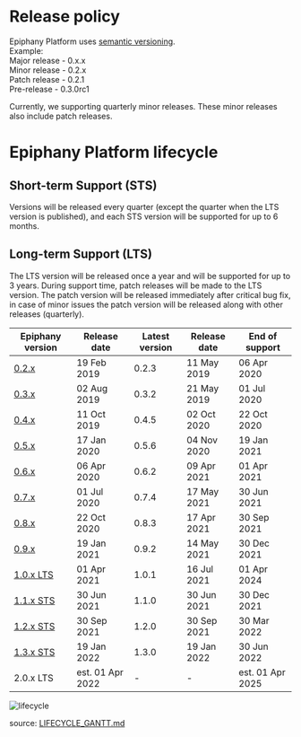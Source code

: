 # Release policy

Epiphany Platform uses [semantic versioning](https://semver.org/).  
Example:  
Major release - 0.x.x  
Minor release - 0.2.x  
Patch release - 0.2.1  
Pre-release - 0.3.0rc1

Currently, we supporting quarterly minor releases. These minor releases also include patch releases.

# Epiphany Platform lifecycle

## Short-term Support (STS)

Versions will be released every quarter (except the quarter when the LTS version is published), and each STS version will be supported for up to 6 months.

## Long-term Support (LTS)

The LTS version will be released once a year and will be supported for up to 3 years. During support time, patch releases will be made to the LTS version. The patch version will be released immediately after critical bug fix, in case of minor issues the patch version will be released along with other releases (quarterly).

| Epiphany version | Release date | Latest version | Release date | End of support |
| ----------------------| --------------- | -------------|--------------------|--------------- |
| [0.2.x](../changelogs/CHANGELOG-0.2.md) | 19 Feb 2019 | 0.2.3 | 11 May 2019 | 06 Apr 2020 |
| [0.3.x](../changelogs/CHANGELOG-0.3.md) | 02 Aug 2019 | 0.3.2 | 21 May 2019 | 01 Jul 2020 |
| [0.4.x](../changelogs/CHANGELOG-0.4.md) | 11 Oct 2019 | 0.4.5 | 02 Oct 2020 | 22 Oct 2020 |
| [0.5.x](../changelogs/CHANGELOG-0.5.md) | 17 Jan 2020 | 0.5.6 | 04 Nov 2020 | 19 Jan 2021 |
| [0.6.x](../changelogs/CHANGELOG-0.6.md) | 06 Apr 2020 | 0.6.2 | 09 Apr 2021 | 01 Apr 2021 |
| [0.7.x](../changelogs/CHANGELOG-0.7.md) | 01 Jul 2020 | 0.7.4 | 17 May 2021 | 30 Jun 2021 |
| [0.8.x](../changelogs/CHANGELOG-0.8.md) | 22 Oct 2020 | 0.8.3 | 17 Apr 2021 | 30 Sep 2021 |
| [0.9.x](../changelogs/CHANGELOG-0.9.md) | 19 Jan 2021 | 0.9.2 | 14 May 2021 | 30 Dec 2021 |
| [1.0.x LTS](../changelogs/CHANGELOG-1.0.md) | 01 Apr 2021 | 1.0.1 | 16 Jul 2021 | 01 Apr 2024 |
| [1.1.x STS](../changelogs/CHANGELOG-1.1.md) | 30 Jun 2021 | 1.1.0 | 30 Jun 2021 | 30 Dec 2021 |
| [1.2.x STS](../changelogs/CHANGELOG-1.2.md) | 30 Sep 2021 | 1.2.0 | 30 Sep 2021 | 30 Mar 2022 |
| [1.3.x STS](../changelogs/CHANGELOG-1.3.md) | 19 Jan 2022 | 1.3.0 | 19 Jan 2022 | 30 Jun 2022 |
| 2.0.x LTS | est. 01 Apr 2022 | - | - | est. 01 Apr 2025 |

![lifecycle](../assets/images/lifecycle.png)

source: [LIFECYCLE_GANTT.md](LIFECYCLE_GANTT.md)
